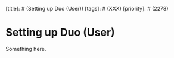 [title]: # (Setting up Duo (User))
[tags]: # (XXX)
[priority]: # (2278)
# Setting up Duo (User)
Something here.
